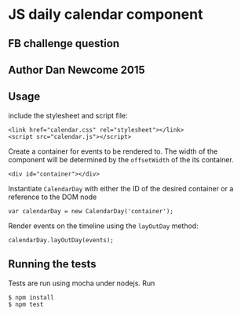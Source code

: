 # JS daily calendar component

## FB challenge question

## Author Dan Newcome 2015

## Usage

include the stylesheet and script file:

```
<link href="calendar.css" rel="stylesheet"></link>
<script src="calendar.js"></script>
```

Create a container for events to be rendered to. The width of the component will be determined by the
`offsetWidth` of the its container.

```
<div id="container"></div>
```

Instantiate `CalendarDay` with either the ID of the desired container or a reference to the DOM node

```
var calendarDay = new CalendarDay('container');
```

Render events on the timeline using the `layOutDay` method:

```
calendarDay.layOutDay(events);
```

## Running the tests

Tests are run using mocha under nodejs. Run

```
$ npm install
$ npm test
```
